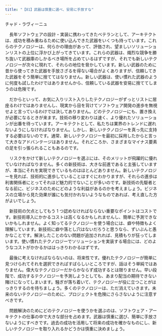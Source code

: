 ```yaml
---
title: "【81】武器は慎重に選べ、安易に手放すな"
---
```



チャド・ラヴィーニュ


　長年ソフトウェアの設計・実装に携わってきたベテランとして、アーキテクトは、成功を積み重ねるために使い込んできた武器をいくつも持っています。これらのテクノロジーは、何らかの理由があって、評価され、望ましいソリューションリストの上位に浮かび上がってきています。これらの武器は、熾烈な競争を勝ち抜いて武器庫のしかるべき場所を占めているはずですが、それでも新しいテクノロジーが次々に現れて、それらの地位を脅かしています。新しい武器のために昔から使ってきた武器を手放さざるを得ない場合がよくありますが、信頼してきた武器をそう簡単に捨ててはなりません。新しい武器は、使い慣れた武器のように何度も試したわけではありませんから、信頼している武器を安易に捨ててしまうのは危険です。

　だからといって、お気に入りリスト入りしたテクノロジーがずっとリストに居座るわけではありませんし、現実から目を背けてソフトウェア開発の進歩を無視せよと言っているわけでは決してありません。どのテクノロジーにも、置き換えが必要になるときが来ます。技術の移り変わりは速く、より優れたソリューションが出番を待っています。アーキテクトとして、私たちは業界のトレンドに遅れないようにしなければなりません。しかし、新しいテクノロジーを真っ先に支持する必要はないのです。通常、新しいテクノロジーを最初に採用したからと言って大きなアドバンテージはありません。それどころか、さまざまなマイナス要素の足を引っ張られることもあるのです。

　リスクをかけて新しいテクノロジーを選ぶには、そのメリットが飛躍的に優れていなければなりません。多くの新技術は、大きな前進であると主張していますが、本当にそれを実現できているものはほとんどありません。新しいテクノロジーを見れば、技術的に進歩していることはすぐにわかりますが、それらの進歩は利害関係者にとってそれほど魅力的でないことが多いのです。新技術の先駆者となる前に、ビジネスのためにどのような利益があるのかを考えましょう。ビジネスの立場から見た効果が誰にも気付かれないようなものであれば、考え直した方がよいでしょう。

　新技術の欠点としてもう 1 つ認めなければならない重要なポイントはコストです。新技術導入にかかるコストは高くなるかもしれませんし、簡単に予測できないかもしれません。よく知ってるテクノロジーを使う場合には、癖や特徴もよく理解しています。新技術に癖や落とし穴はないだろうと思うなら、ずいぶんと愚かなことです。解決したことのない問題が追加されれば、見積もりが狂ってしまいます。使い慣れたテクノロジーでソリューションを実装する場合には、どのようなコストがかかるかははっきりわかるはずです。

　最後に考えなければならないのは、将来性です。優れたテクノロジーが簡単に見つけられてそれを選択できればすばらしいところですが、話はそう単純ではありません。偉大なテクノロジーだからかならず成功するとは限りません。早い段階で、成功するテクノロジーを予測しようとしても、あまり配当の期待できない賭けになってしまいます。騒ぎが落ち着いて、テクノロジーが役に立つことがはっきりするのを待ちましょう。多くのテクノロジーは、ただ消えていきます。未来のないテクノロジーのために、プロジェクトを危険にさらさないように注意すべきです。

　問題解決のためにどのテクノロジーを使うかを選ぶのは、ソフトウェア・アーキテクトの仕事の中で大きな部分を占めます。武器は慎重に選び、簡単に手放さないようにすべきです。過去の成功を活用して将来の成功を確かなものにし、新しいテクノロジーを取り入れるかどうかは慎重に決めましょう。

